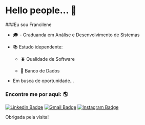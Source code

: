 # Hello people... :wave:

###Eu sou Francilene

* :mortar_board: - Graduanda em Análise e Desenvolvimento de Sistemas

* :books: Estudo idependente:

    * :beetle: Qualidade de Software
    
    * :game_die: Banco de Dados
    
 * Em busca de oportunidade...



### Encontre me por aqui: :earth_americas:
[![Linkedin Badge](https://img.shields.io/badge/-FranSilva-blue?style=flat-square&logo=Linkedin&logoColor=White&link=https://www.linkedin.com/in/francilene-silva/)](https://www.linkedin.com/in/francilene-silva/)
[![Gmail Badge](https://img.shields.io/badge/fransilva-c14438?style=flat-square&logo=Gmail&logoColor=white&link=mailto:francilenesilva.fps10@gmail.com)](mailto:francilenesilva.fps10@gmail.com)
[![Instagram Badge](https://img.shields.io/badge/-Instagram-blue?style=flat-square&logo=Instagram&logoColor=white&link=https://www.instagram.com/fraanpss/)](www.instagram.com/fraanpss/)


Obrigada pela visita!
</samp>
